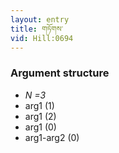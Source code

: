 ```yaml
---
layout: entry
title: གཏོགས་
vid: Hill:0694
---
```

### Argument structure
* _N =3_
* arg1 (1)
* arg1 (2)
* arg1 (0)
* arg1-arg2 (0)
